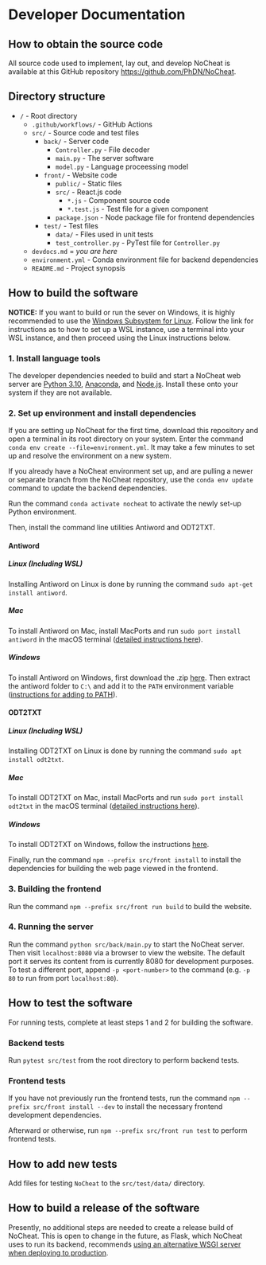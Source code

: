 # Developer Documentation

## How to obtain the source code
All source code used to implement, lay out, and develop NoCheat is available at this GitHub repository https://github.com/PhDN/NoCheat.

## Directory structure
- `/` - Root directory
  - `.github/workflows/` - GitHub Actions
  - `src/` - Source code and test files
    - `back/` - Server code
      - `Controller.py` - File decoder
      - `main.py` - The server software
      - `model.py` - Language proceessing model
    - `front/` - Website code
      - `public/` - Static files
      - `src/` - React.js code
        - `*.js` - Component source code
        - `*.test.js` - Test file for a given component
      - `package.json` - Node package file for frontend dependencies
    - `test/` - Test files
      - `data/` - Files used in unit tests
      - `test_controller.py` - PyTest file for `Controller.py`
  - `devdocs.md` = *you are here*
  - `environment.yml` - Conda environment file for backend dependencies
  - `README.md` - Project synopsis

## How to build the software
**NOTICE:** If you want to build or run the sever on Windows, it is highly recommended to use the [Windows Subsystem for Linux](https://learn.microsoft.com/en-us/windows/wsl/install). Follow the link for instructions as to how to set up a WSL instance, use a terminal into your WSL instance, and then proceed using the Linux instructions below.

### 1. Install language tools
The developer dependencies needed to build and start a NoCheat web server are [Python 3.10](https://www.python.org/downloads/), [Anaconda](https://www.anaconda.com/download), and [Node.js](https://nodejs.org/en/download/). Install these onto your system if they are not available.

### 2. Set up environment and install dependencies
If you are setting up NoCheat for the first time, download this repository and open a terminal in its root directory on your system. Enter the command `conda env create --file=environment.yml`. It may take a few minutes to set up and resolve the environment on a new system.

If you already have a NoCheat environment set up, and are pulling a newer or separate branch from the NoCheat repository, use the `conda env update` command to update the backend dependencies.

Run the command `conda activate nocheat` to activate the newly set-up Python environment.

Then, install the command line utilities Antiword and ODT2TXT.
#### Antiword
##### Linux (Including WSL)
Installing Antiword on Linux is done by running the command `sudo apt-get install antiword`.
##### Mac
To install Antiword on Mac, install MacPorts and run `sudo port install antiword` in the macOS terminal ([detailed instructions here](https://ports.macports.org/port/antiword/)).
##### Windows
To install Antiword on Windows, first download the .zip [here](https://www.softpedia.com/get/Office-tools/Other-Office-Tools/Antiword.shtml).
Then extract the antiword folder to `C:\` and add it to the `PATH` environment variable ([instructions for adding to PATH](https://www.architectryan.com/2018/03/17/add-to-the-path-on-windows-10/)).
#### ODT2TXT
##### Linux (Including WSL)
Installing ODT2TXT on Linux is done by running the command `sudo apt install odt2txt`.
##### Mac
To install ODT2TXT on Mac, install MacPorts and run `sudo port install odt2txt` in the macOS terminal ([detailed instructions here](https://ports.macports.org/port/odt2txt/)).
##### Windows
To install ODT2TXT on Windows, follow the instructions [here](https://github.com/dstosberg/odt2txt/blob/master/INSTALL).

Finally, run the command `npm --prefix src/front install` to install the dependencies for building the web page viewed in the frontend.

### 3. Building the frontend
Run the command `npm --prefix src/front run build` to build the website.

### 4. Running the server
Run the command `python src/back/main.py` to start the NoCheat server. Then visit `localhost:8080` via a browser to view the website. The default port it serves its content from is currently 8080 for development purposes. To test a different port, append `-p <port-number>` to the command (e.g. `-p 80` to run from port `localhost:80`).

## How to test the software
For running tests, complete at least steps 1 and 2 for building the software.

### Backend tests
Run `pytest src/test` from the root directory to perform backend tests.

### Frontend tests
If you have not previously run the frontend tests, run the command `npm --prefix src/front install --dev` to install the necessary frontend development dependencies.

Afterward or otherwise, run `npm --prefix src/front run test` to perform frontend tests.

## How to add new tests
Add files for testing `NoCheat` to the `src/test/data/` directory.

## How to build a release of the software
Presently, no additional steps are needed to create a release build of NoCheat. This is open to change in the future, as Flask, which NoCheat uses to run its backend, recommends [using an alternative WSGI server when deploying to production](https://flask.palletsprojects.com/en/2.2.x/tutorial/deploy/).
